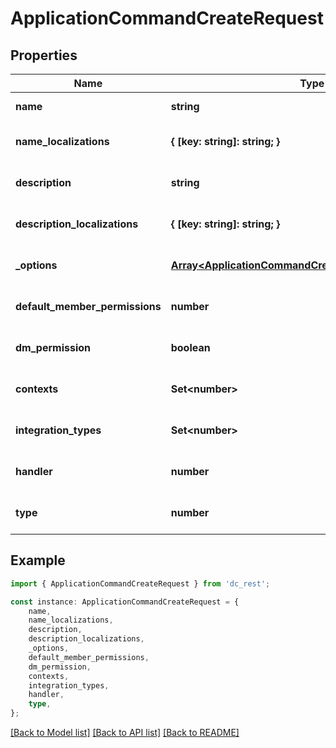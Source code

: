 # ApplicationCommandCreateRequest


## Properties

Name | Type | Description | Notes
------------ | ------------- | ------------- | -------------
**name** | **string** |  | [default to undefined]
**name_localizations** | **{ [key: string]: string; }** |  | [optional] [default to undefined]
**description** | **string** |  | [optional] [default to undefined]
**description_localizations** | **{ [key: string]: string; }** |  | [optional] [default to undefined]
**_options** | [**Array&lt;ApplicationCommandCreateRequestOptionsInner&gt;**](ApplicationCommandCreateRequestOptionsInner.md) |  | [optional] [default to undefined]
**default_member_permissions** | **number** |  | [optional] [default to undefined]
**dm_permission** | **boolean** |  | [optional] [default to undefined]
**contexts** | **Set&lt;number&gt;** |  | [optional] [default to undefined]
**integration_types** | **Set&lt;number&gt;** |  | [optional] [default to undefined]
**handler** | **number** |  | [optional] [default to undefined]
**type** | **number** |  | [optional] [default to undefined]

## Example

```typescript
import { ApplicationCommandCreateRequest } from 'dc_rest';

const instance: ApplicationCommandCreateRequest = {
    name,
    name_localizations,
    description,
    description_localizations,
    _options,
    default_member_permissions,
    dm_permission,
    contexts,
    integration_types,
    handler,
    type,
};
```

[[Back to Model list]](../README.md#documentation-for-models) [[Back to API list]](../README.md#documentation-for-api-endpoints) [[Back to README]](../README.md)
